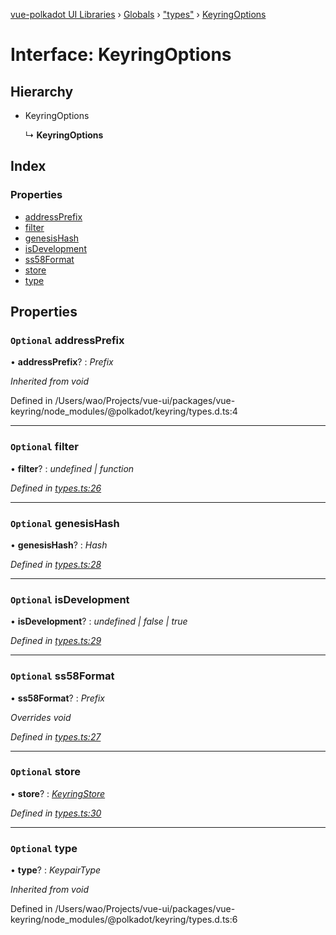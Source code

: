[vue-polkadot UI Libraries](../README.md) › [Globals](../globals.md) › ["types"](../modules/_types_.md) › [KeyringOptions](_types_.keyringoptions.md)

# Interface: KeyringOptions

## Hierarchy

* KeyringOptions

  ↳ **KeyringOptions**

## Index

### Properties

* [addressPrefix](_types_.keyringoptions.md#optional-addressprefix)
* [filter](_types_.keyringoptions.md#optional-filter)
* [genesisHash](_types_.keyringoptions.md#optional-genesishash)
* [isDevelopment](_types_.keyringoptions.md#optional-isdevelopment)
* [ss58Format](_types_.keyringoptions.md#optional-ss58format)
* [store](_types_.keyringoptions.md#optional-store)
* [type](_types_.keyringoptions.md#optional-type)

## Properties

### `Optional` addressPrefix

• **addressPrefix**? : *Prefix*

*Inherited from void*

Defined in /Users/wao/Projects/vue-ui/packages/vue-keyring/node_modules/@polkadot/keyring/types.d.ts:4

___

### `Optional` filter

• **filter**? : *undefined | function*

*Defined in [types.ts:26](https://github.com/vue-polkadot/vue-ui/blob/747f2fa/packages/vue-keyring/src/types.ts#L26)*

___

### `Optional` genesisHash

• **genesisHash**? : *Hash*

*Defined in [types.ts:28](https://github.com/vue-polkadot/vue-ui/blob/747f2fa/packages/vue-keyring/src/types.ts#L28)*

___

### `Optional` isDevelopment

• **isDevelopment**? : *undefined | false | true*

*Defined in [types.ts:29](https://github.com/vue-polkadot/vue-ui/blob/747f2fa/packages/vue-keyring/src/types.ts#L29)*

___

### `Optional` ss58Format

• **ss58Format**? : *Prefix*

*Overrides void*

*Defined in [types.ts:27](https://github.com/vue-polkadot/vue-ui/blob/747f2fa/packages/vue-keyring/src/types.ts#L27)*

___

### `Optional` store

• **store**? : *[KeyringStore](_types_.keyringstore.md)*

*Defined in [types.ts:30](https://github.com/vue-polkadot/vue-ui/blob/747f2fa/packages/vue-keyring/src/types.ts#L30)*

___

### `Optional` type

• **type**? : *KeypairType*

*Inherited from void*

Defined in /Users/wao/Projects/vue-ui/packages/vue-keyring/node_modules/@polkadot/keyring/types.d.ts:6

